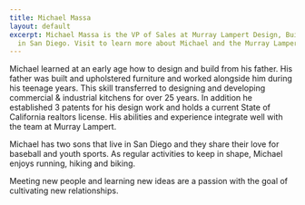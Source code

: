 ```yaml
---
title: Michael Massa
layout: default
excerpt: Michael Massa is the VP of Sales at Murray Lampert Design, Build, Remodel
  in San Diego. Visit to learn more about Michael and the Murray Lampert team.
---
```


Michael learned at an early age how to design and build from his father. His father was built and upholstered furniture and worked alongside him during his teenage years. This skill transferred to designing and developing commercial & industrial kitchens for over 25 years. In addition he established 3 patents for his design work and holds a current State of California realtors license. His abilities and experience integrate well with the team at Murray Lampert.

Michael has two sons that live in San Diego and they share their love for baseball and youth sports. As regular activities to keep in shape, Michael enjoys running, hiking  and biking.

Meeting new people and learning new ideas are a passion with the goal of cultivating new relationships.
